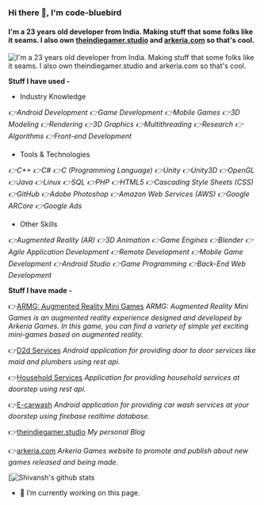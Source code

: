 ### Hi there 👋, **I'm code-bluebird**
#### I'm a 23 years old developer from India. Making stuff that some folks like it seams. I also own [theindiegamer.studio](https://theindiegamer.studio) and [arkeria.com](https://www.arkeria.com/) so that's cool.
![I'm a 23 years old developer from India. Making stuff that some folks like it seams. I also own [theindiegamer.studio](https://theindiegamer.studio) and [arkeria.com](https://www.arkeria.com/) so that's cool.](https://www.arkeria.com/assets/img/qqqq.jpg)

**Stuff I have used -**
- Industry Knowledge

*👉Android Development* *👉Game Development* *👉Mobile Games* *👉3D Modeling* *👉Rendering* *👉3D Graphics* *👉Multithreading* *👉Research* *👉Algorithms* *👉Front-end Development*
- Tools & Technologies

*👉C++* *👉C#* *👉C (Programming Language)* *👉Unity* *👉Unity3D* *👉OpenGL* *👉Java* *👉Linux* *👉SQL* *👉PHP* *👉HTML5* *👉Cascading Style Sheets (CSS)* *👉GitHub* *👉Adobe Photoshop* *👉Amazon Web Services (AWS)* *👉Google ARCore* *👉Google Ads*

- Other Skills 

*👉Augmented Reality (AR)* *👉3D Animation* *👉Game Engines* *👉Blender* *👉Agile Application Development* *👉Remote Development* *👉Mobile Game Development* *👉Android Studio* *👉Game Programming* *👉Back-End Web Development*

**Stuff I have made -**

👉[ARMG: Augmented Reality Mini Games](https://play.google.com/store/apps/details?id=com.Arkeria.ARMiniGames)
*ARMG: Augmented Reality Mini Games is an augmented reality experience designed and developed by Arkeria Games. In this game, you can find a variety of simple yet exciting mini-games based on augmented reality.*

👉[D2d Services](https://github.com/code-bluebird/d2dservice)
*Android application for providing door to door services like maid and plumbers using rest api.*

👉[Household Services](https://github.com/code-bluebird/Household-Services)
*Application for providing household services at doorstep using rest api.*

👉[E-carwash](https://github.com/code-bluebird/E-carwash)
*Android application for providing car wash services at your doorstep using firebase realtime database.*

👉[theindiegamer.studio](https://theindiegamer.studio) 
*My personal Blog*

👉[arkeria.com](https://www.arkeria.com/)
*Arkeria Games website to promote and publish about new games released and being made.*


[![Shivansh's github stats](https://github-readme-stats.vercel.app/api?username=code-bluebird&count_private=true&show_icons=true&theme=react)




- 🔭 I’m currently working on this page. 

              

